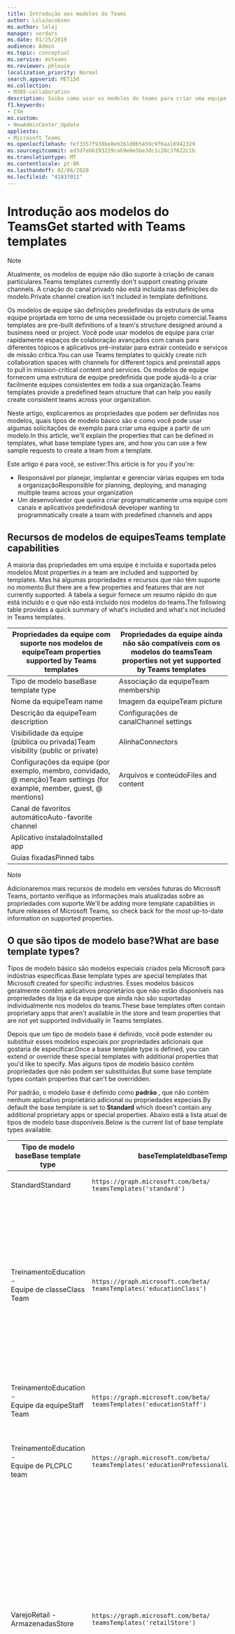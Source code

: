 ```yaml
---
title: Introdução aos modelos do Teams
author: LolaJacobsen
ms.author: lolaj
manager: serdars
ms.date: 01/25/2019
audience: Admin
ms.topic: conceptual
ms.service: msteams
ms.reviewer: phlouie
localization_priority: Normal
search.appverid: MET150
ms.collection:
- M365-collaboration
description: Saiba como usar os modelos do teams para criar uma equipe com canais predefinidos.
f1.keywords:
- CSH
ms.custom:
- NewAdminCenter_Update
appliesto:
- Microsoft Teams
ms.openlocfilehash: fef3357f938be0e9261d0b5459c9f6aa16942329
ms.sourcegitcommit: ed3d7ebb193229cab9e0e5be3dc1c28c3f622c1b
ms.translationtype: MT
ms.contentlocale: pt-BR
ms.lasthandoff: 02/06/2020
ms.locfileid: "41837011"
---
```

# <a name="get-started-with-teams-templates"></a><span data-ttu-id="e3433-103">Introdução aos modelos do Teams</span><span class="sxs-lookup"><span data-stu-id="e3433-103">Get started with Teams templates</span></span>

> [!NOTE]
> <span data-ttu-id="e3433-104">Atualmente, os modelos de equipe não dão suporte à criação de canais particulares.</span><span class="sxs-lookup"><span data-stu-id="e3433-104">Teams templates currently don't support creating private channels.</span></span> <span data-ttu-id="e3433-105">A criação do canal privado não está incluída nas definições do modelo.</span><span class="sxs-lookup"><span data-stu-id="e3433-105">Private channel creation isn't included in template definitions.</span></span> 

<span data-ttu-id="e3433-106">Os modelos de equipe são definições predefinidas da estrutura de uma equipe projetada em torno de uma necessidade ou projeto comercial.</span><span class="sxs-lookup"><span data-stu-id="e3433-106">Teams templates are pre-built definitions of a team's structure designed around a business need or project.</span></span> <span data-ttu-id="e3433-107">Você pode usar modelos de equipe para criar rapidamente espaços de colaboração avançados com canais para diferentes tópicos e aplicativos pré-instalar para extrair conteúdo e serviços de missão crítica.</span><span class="sxs-lookup"><span data-stu-id="e3433-107">You can use Teams templates to quickly create rich collaboration spaces with channels for different topics and preinstall apps to pull in mission-critical content and services.</span></span> <span data-ttu-id="e3433-108">Os modelos de equipe fornecem uma estrutura de equipe predefinida que pode ajudá-lo a criar facilmente equipes consistentes em toda a sua organização.</span><span class="sxs-lookup"><span data-stu-id="e3433-108">Teams templates provide a predefined team structure that can help you easily create consistent teams across your organization.</span></span> 

<span data-ttu-id="e3433-109">Neste artigo, explicaremos as propriedades que podem ser definidas nos modelos, quais tipos de modelo básico são e como você pode usar algumas solicitações de exemplo para criar uma equipe a partir de um modelo.</span><span class="sxs-lookup"><span data-stu-id="e3433-109">In this article, we'll explain the properties that can be defined in templates, what base template types are, and how you can use a few sample requests to create a team from a template.</span></span>
 
<span data-ttu-id="e3433-110">Este artigo é para você, se estiver:</span><span class="sxs-lookup"><span data-stu-id="e3433-110">This article is for you if you're:</span></span>

- <span data-ttu-id="e3433-111">Responsável por planejar, implantar e gerenciar várias equipes em toda a organização</span><span class="sxs-lookup"><span data-stu-id="e3433-111">Responsible for planning, deploying, and managing multiple teams across your organization</span></span><br>
- <span data-ttu-id="e3433-112">Um desenvolvedor que queira criar programaticamente uma equipe com canais e aplicativos predefinidos</span><span class="sxs-lookup"><span data-stu-id="e3433-112">A developer wanting to programmatically create a team with predefined channels and apps</span></span>

## <a name="teams-template-capabilities"></a><span data-ttu-id="e3433-113">Recursos de modelos de equipes</span><span class="sxs-lookup"><span data-stu-id="e3433-113">Teams template capabilities</span></span>

<span data-ttu-id="e3433-114">A maioria das propriedades em uma equipe é incluída e suportada pelos modelos.</span><span class="sxs-lookup"><span data-stu-id="e3433-114">Most properties in a team are included and supported by templates.</span></span> <span data-ttu-id="e3433-115">Mas há algumas propriedades e recursos que não têm suporte no momento.</span><span class="sxs-lookup"><span data-stu-id="e3433-115">But there are a few properties and features that are not currently supported.</span></span> <span data-ttu-id="e3433-116">A tabela a seguir fornece um resumo rápido do que está incluído e o que não está incluído nos modelos do teams.</span><span class="sxs-lookup"><span data-stu-id="e3433-116">The following table provides a quick summary of what's included and what's not included in Teams templates.</span></span>

| <span data-ttu-id="e3433-117">**Propriedades da equipe com suporte nos modelos de equipe**</span><span class="sxs-lookup"><span data-stu-id="e3433-117">**Team properties supported by Teams templates**</span></span> | <span data-ttu-id="e3433-118">**Propriedades da equipe ainda não são compatíveis com os modelos do teams**</span><span class="sxs-lookup"><span data-stu-id="e3433-118">**Team properties not yet supported by Teams templates**</span></span> |
| ------------------------------------------------ | -------------------------------------------------------- |
| <span data-ttu-id="e3433-119">Tipo de modelo base</span><span class="sxs-lookup"><span data-stu-id="e3433-119">Base template type</span></span> | <span data-ttu-id="e3433-120">Associação da equipe</span><span class="sxs-lookup"><span data-stu-id="e3433-120">Team membership</span></span> |
| <span data-ttu-id="e3433-121">Nome da equipe</span><span class="sxs-lookup"><span data-stu-id="e3433-121">Team name</span></span> | <span data-ttu-id="e3433-122">Imagem da equipe</span><span class="sxs-lookup"><span data-stu-id="e3433-122">Team picture</span></span> |
| <span data-ttu-id="e3433-123">Descrição da equipe</span><span class="sxs-lookup"><span data-stu-id="e3433-123">Team description</span></span> | <span data-ttu-id="e3433-124">Configurações de canal</span><span class="sxs-lookup"><span data-stu-id="e3433-124">Channel settings</span></span> |
| <span data-ttu-id="e3433-125">Visibilidade da equipe (pública ou privada)</span><span class="sxs-lookup"><span data-stu-id="e3433-125">Team visibility (public or private)</span></span> | <span data-ttu-id="e3433-126">Alinha</span><span class="sxs-lookup"><span data-stu-id="e3433-126">Connectors</span></span> |
| <span data-ttu-id="e3433-127">Configurações da equipe (por exemplo, membro, convidado, @ menção)</span><span class="sxs-lookup"><span data-stu-id="e3433-127">Team settings (for example, member, guest, @ mentions)</span></span> | <span data-ttu-id="e3433-128">Arquivos e conteúdo</span><span class="sxs-lookup"><span data-stu-id="e3433-128">Files and content</span></span> |
| <span data-ttu-id="e3433-129">Canal de favoritos automático</span><span class="sxs-lookup"><span data-stu-id="e3433-129">Auto-favorite channel</span></span> | |
| <span data-ttu-id="e3433-130">Aplicativo instalado</span><span class="sxs-lookup"><span data-stu-id="e3433-130">Installed app</span></span> | |
| <span data-ttu-id="e3433-131">Guias fixadas</span><span class="sxs-lookup"><span data-stu-id="e3433-131">Pinned tabs</span></span> | |

> [!NOTE]
> <span data-ttu-id="e3433-132">Adicionaremos mais recursos de modelo em versões futuras do Microsoft Teams, portanto verifique as informações mais atualizadas sobre as propriedades com suporte.</span><span class="sxs-lookup"><span data-stu-id="e3433-132">We'll be adding more template capabilities in future releases of Microsoft Teams, so check back for the most up-to-date information on supported properties.</span></span>

## <a name="what-are-base-template-types"></a><span data-ttu-id="e3433-133">O que são tipos de modelo base?</span><span class="sxs-lookup"><span data-stu-id="e3433-133">What are base template types?</span></span>

<span data-ttu-id="e3433-134">Tipos de modelo básico são modelos especiais criados pela Microsoft para indústrias específicas.</span><span class="sxs-lookup"><span data-stu-id="e3433-134">Base template types are special templates that Microsoft created for specific industries.</span></span> <span data-ttu-id="e3433-135">Esses modelos básicos geralmente contêm aplicativos proprietários que não estão disponíveis nas propriedades da loja e da equipe que ainda não são suportadas individualmente nos modelos do teams.</span><span class="sxs-lookup"><span data-stu-id="e3433-135">These base templates often contain proprietary apps that aren't available in the store and team properties that are not yet supported individually in Teams templates.</span></span>

<span data-ttu-id="e3433-136">Depois que um tipo de modelo base é definido, você pode estender ou substituir esses modelos especiais por propriedades adicionais que gostaria de especificar.</span><span class="sxs-lookup"><span data-stu-id="e3433-136">Once a base template type is defined, you can extend or override these special templates with additional properties that you'd like to specify.</span></span> <span data-ttu-id="e3433-137">Mas alguns tipos de modelo básico contêm propriedades que não podem ser substituídas.</span><span class="sxs-lookup"><span data-stu-id="e3433-137">But some base template types contain properties that can't be overridden.</span></span>

<span data-ttu-id="e3433-138">Por padrão, o modelo base é definido como **padrão** , que não contém nenhum aplicativo proprietário adicional ou propriedades especiais.</span><span class="sxs-lookup"><span data-stu-id="e3433-138">By default the base template is set to **Standard** which doesn't contain any additional proprietary apps or special properties.</span></span> <span data-ttu-id="e3433-139">Abaixo está a lista atual de tipos de modelo base disponíveis.</span><span class="sxs-lookup"><span data-stu-id="e3433-139">Below is the current list of base template types available.</span></span>

| <span data-ttu-id="e3433-140">Tipo de modelo base</span><span class="sxs-lookup"><span data-stu-id="e3433-140">Base template type</span></span> | <span data-ttu-id="e3433-141">baseTemplateId</span><span class="sxs-lookup"><span data-stu-id="e3433-141">baseTemplateId</span></span> | <span data-ttu-id="e3433-142">Propriedades que vêm com este modelo base</span><span class="sxs-lookup"><span data-stu-id="e3433-142">Properties that come with this base template</span></span> |
| ------------------ | -------------- | ----------------------------------------------------- |
| <span data-ttu-id="e3433-143">Standard</span><span class="sxs-lookup"><span data-stu-id="e3433-143">Standard</span></span> | `https://graph.microsoft.com/beta/`<br>`teamsTemplates('standard')` | <span data-ttu-id="e3433-144">Sem aplicativos e propriedades adicionais</span><span class="sxs-lookup"><span data-stu-id="e3433-144">No additional apps and properties</span></span> |
| <span data-ttu-id="e3433-145">Treinamento</span><span class="sxs-lookup"><span data-stu-id="e3433-145">Education -</span></span><br><span data-ttu-id="e3433-146">Equipe de classe</span><span class="sxs-lookup"><span data-stu-id="e3433-146">Class Team</span></span> | `https://graph.microsoft.com/beta/`<br>`teamsTemplates('educationClass')` | <span data-ttu-id="e3433-147">Aplicativo</span><span class="sxs-lookup"><span data-stu-id="e3433-147">Apps:</span></span><ul><li><span data-ttu-id="e3433-148">Bloco de anotações de classe do OneNote (fixado na guia **geral** )</span><span class="sxs-lookup"><span data-stu-id="e3433-148">OneNote Class Notebook (pinned to the **General** tab)</span></span> </li><li><span data-ttu-id="e3433-149">Aplicativo atribuições (fixadas na guia **geral** )</span><span class="sxs-lookup"><span data-stu-id="e3433-149">Assignments app (pinned to the **General** tab)</span></span></li></ul> <span data-ttu-id="e3433-150">Propriedades da equipe:</span><span class="sxs-lookup"><span data-stu-id="e3433-150">Team properties:</span></span><ul><li><span data-ttu-id="e3433-151">Visibilidade da equipe definida como **HiddenMembership** (não pode ser substituída)</span><span class="sxs-lookup"><span data-stu-id="e3433-151">Team visibility set to **HiddenMembership** (cannot be overridden)</span></span></li></ul> |
| <span data-ttu-id="e3433-152">Treinamento</span><span class="sxs-lookup"><span data-stu-id="e3433-152">Education -</span></span><br><span data-ttu-id="e3433-153">Equipe da equipe</span><span class="sxs-lookup"><span data-stu-id="e3433-153">Staff Team</span></span> | `https://graph.microsoft.com/beta/`<br>`teamsTemplates('educationStaff')` | <span data-ttu-id="e3433-154">Aplicativo</span><span class="sxs-lookup"><span data-stu-id="e3433-154">Apps:</span></span><ul><li><span data-ttu-id="e3433-155">Bloco de anotações de equipe do OneNote (fixado na guia **geral** )</span><span class="sxs-lookup"><span data-stu-id="e3433-155">OneNote Staff Notebook (pinned to the **General** tab)</span></span></li></ul> |
|<span data-ttu-id="e3433-156">Treinamento</span><span class="sxs-lookup"><span data-stu-id="e3433-156">Education -</span></span><br><span data-ttu-id="e3433-157">Equipe de PLC</span><span class="sxs-lookup"><span data-stu-id="e3433-157">PLC team</span></span> |`https://graph.microsoft.com/beta/`<br>`teamsTemplates('educationProfessionalLearningCommunity')` | <span data-ttu-id="e3433-158">Aplicativo</span><span class="sxs-lookup"><span data-stu-id="e3433-158">Apps:</span></span><ul><li><span data-ttu-id="e3433-159">Bloco de anotações de PLC do OneNote (fixado na guia **geral** )</span><span class="sxs-lookup"><span data-stu-id="e3433-159">OneNote PLC Notebook (pinned to the **General** tab)</span></span></ul></li>|
| <span data-ttu-id="e3433-160">Varejo</span><span class="sxs-lookup"><span data-stu-id="e3433-160">Retail -</span></span><br><span data-ttu-id="e3433-161">Armazenadas</span><span class="sxs-lookup"><span data-stu-id="e3433-161">Store</span></span> | `https://graph.microsoft.com/beta/`<br>`teamsTemplates('retailStore')` | <span data-ttu-id="e3433-162">Canais</span><span class="sxs-lookup"><span data-stu-id="e3433-162">Channels:</span></span><ul><li><span data-ttu-id="e3433-163">Deslocar entrega</span><span class="sxs-lookup"><span data-stu-id="e3433-163">Shift handoff</span></span></li><li><span data-ttu-id="e3433-164">Aprendizagem</span><span class="sxs-lookup"><span data-stu-id="e3433-164">Learning</span></span></li></ul><span data-ttu-id="e3433-165">Propriedades da equipe</span><span class="sxs-lookup"><span data-stu-id="e3433-165">Team properties</span></span><ul><li><span data-ttu-id="e3433-166">Visibilidade da equipe definida como Public</span><span class="sxs-lookup"><span data-stu-id="e3433-166">Team visibility set to Public</span></span></li></ul><span data-ttu-id="e3433-167">Permissões de membro</span><span class="sxs-lookup"><span data-stu-id="e3433-167">Member permissions</span></span><ul><li><span data-ttu-id="e3433-168">Impedir que os membros criem, atualizem ou removam canais</span><span class="sxs-lookup"><span data-stu-id="e3433-168">Prevent members from creating, updating, or removing channels</span></span></li><li><span data-ttu-id="e3433-169">Impedir que os membros adicionem ou removam aplicativos</span><span class="sxs-lookup"><span data-stu-id="e3433-169">Prevent members from adding or removing apps</span></span></li><li><span data-ttu-id="e3433-170">Impedir que os membros criem, atualizem ou removam conectores</span><span class="sxs-lookup"><span data-stu-id="e3433-170">Prevent members from creating, updating, or removing connectors</span></span></li></ul> |
| <span data-ttu-id="e3433-171">Varejo</span><span class="sxs-lookup"><span data-stu-id="e3433-171">Retail -</span></span><br><span data-ttu-id="e3433-172">Colaboração do gerente</span><span class="sxs-lookup"><span data-stu-id="e3433-172">Manager collaboration</span></span> | `https://graph.microsoft.com/beta/`<br>`teamsTemplates('retailManagerCollaboration')` | <span data-ttu-id="e3433-173">Canais</span><span class="sxs-lookup"><span data-stu-id="e3433-173">Channels:</span></span><ul><li><span data-ttu-id="e3433-174">Deslocar entrega</span><span class="sxs-lookup"><span data-stu-id="e3433-174">Shift handoff</span></span></li><li><span data-ttu-id="e3433-175">Aprendizagem</span><span class="sxs-lookup"><span data-stu-id="e3433-175">Learning</span></span></li></ul><span data-ttu-id="e3433-176">Propriedades da equipe:</span><span class="sxs-lookup"><span data-stu-id="e3433-176">Team properties:</span></span><ul><li><span data-ttu-id="e3433-177">Visibilidade da equipe definida como particular</span><span class="sxs-lookup"><span data-stu-id="e3433-177">Team visibility set to Private</span></span></li></ul><span data-ttu-id="e3433-178">Permissões de membro:</span><span class="sxs-lookup"><span data-stu-id="e3433-178">Member permissions:</span></span><ul><li><span data-ttu-id="e3433-179">Impedir que os membros criem, atualizem ou removam canais</span><span class="sxs-lookup"><span data-stu-id="e3433-179">Prevent members from creating, updating, or removing channels</span></span></li><li><span data-ttu-id="e3433-180">Impedir que os membros adicionem ou removam aplicativos</span><span class="sxs-lookup"><span data-stu-id="e3433-180">Prevent members from adding or removing apps</span></span></li><li><span data-ttu-id="e3433-181">Impedir que os membros criem, atualizem ou removam conectores</span><span class="sxs-lookup"><span data-stu-id="e3433-181">Prevent members from creating, updating, or removing connectors</span></span></li></ul>|
| <span data-ttu-id="e3433-182">Intensivo</span><span class="sxs-lookup"><span data-stu-id="e3433-182">Healthcare -</span></span><br><span data-ttu-id="e3433-183">Flecha</span><span class="sxs-lookup"><span data-stu-id="e3433-183">Ward</span></span> |`https://graph.microsoft.com/beta/`<br>`teamsTemplates('healthcareWard')` |<span data-ttu-id="e3433-184">Canais</span><span class="sxs-lookup"><span data-stu-id="e3433-184">Channels:</span></span> <ul><li><span data-ttu-id="e3433-185">Comunicados\*</span><span class="sxs-lookup"><span data-stu-id="e3433-185">Announcements\*</span></span></li><li><span data-ttu-id="e3433-186">Huddles\*</span><span class="sxs-lookup"><span data-stu-id="e3433-186">Huddles\*</span></span></li><li><span data-ttu-id="e3433-187">Arredonda</span><span class="sxs-lookup"><span data-stu-id="e3433-187">Rounds</span></span></li><li><span data-ttu-id="e3433-188">Especificam\*</span><span class="sxs-lookup"><span data-stu-id="e3433-188">Staffing\*</span></span></li><li><span data-ttu-id="e3433-189">Treinamento\*</span><span class="sxs-lookup"><span data-stu-id="e3433-189">Training\*</span></span></li></ul><span data-ttu-id="e3433-190">\*Canais de favoritos automáticos</span><span class="sxs-lookup"><span data-stu-id="e3433-190">\*Auto-favorited channels</span></span> |
|<span data-ttu-id="e3433-191">Intensivo</span><span class="sxs-lookup"><span data-stu-id="e3433-191">Healthcare -</span></span><br><span data-ttu-id="e3433-192">Hospital</span><span class="sxs-lookup"><span data-stu-id="e3433-192">Hospital</span></span> | `https://graph.microsoft.com/beta/`<br>`teamsTemplates('healthcareHospital')` |<span data-ttu-id="e3433-193">Canais</span><span class="sxs-lookup"><span data-stu-id="e3433-193">Channels:</span></span><ul><li><span data-ttu-id="e3433-194">Comunicados\*</span><span class="sxs-lookup"><span data-stu-id="e3433-194">Announcements\*</span></span></li><li><span data-ttu-id="e3433-195">Conformidade\*</span><span class="sxs-lookup"><span data-stu-id="e3433-195">Compliance\*</span></span></li><li><span data-ttu-id="e3433-196">Custodial</span><span class="sxs-lookup"><span data-stu-id="e3433-196">Custodial</span></span></li><li><span data-ttu-id="e3433-197">Recursos humanos</span><span class="sxs-lookup"><span data-stu-id="e3433-197">Human Resources</span></span></li></li><li><span data-ttu-id="e3433-198">Farmácia</span><span class="sxs-lookup"><span data-stu-id="e3433-198">Pharmacy</span></span></li></ul><span data-ttu-id="e3433-199">\*Canal de preferência automática</span><span class="sxs-lookup"><span data-stu-id="e3433-199">\*Auto-favorited channel</span></span>|
|||

> [!NOTE]
> <span data-ttu-id="e3433-200">Adicionaremos mais tipos de modelos básicos em versões futuras do Microsoft Teams, portanto verifique as informações mais atualizadas sobre as propriedades com suporte.</span><span class="sxs-lookup"><span data-stu-id="e3433-200">We'll be adding more base template types in future releases of Microsoft Teams, so check back for the most up-to-date information on supported properties.</span></span>

## <a name="related-topics"></a><span data-ttu-id="e3433-201">Tópicos relacionados</span><span class="sxs-lookup"><span data-stu-id="e3433-201">Related topics</span></span>

- <span data-ttu-id="e3433-202">[Criar equipe](https://docs.microsoft.com/graph/api/team-post?view=graph-rest-beta) (na visualização)</span><span class="sxs-lookup"><span data-stu-id="e3433-202">[Create team](https://docs.microsoft.com/graph/api/team-post?view=graph-rest-beta) (in preview)</span></span>
- [<span data-ttu-id="e3433-203">New-Team</span><span class="sxs-lookup"><span data-stu-id="e3433-203">New-Team</span></span>](https://docs.microsoft.com/powershell/module/teams/New-Team?view=teams-ps)
- [<span data-ttu-id="e3433-204">Treinamento de administrador para o Microsoft Teams</span><span class="sxs-lookup"><span data-stu-id="e3433-204">Admin training for Microsoft Teams</span></span>](itadmin-readiness.md)
- [<span data-ttu-id="e3433-205">Introdução aos modelos de varejo do Teams</span><span class="sxs-lookup"><span data-stu-id="e3433-205">Get started with Retail Teams templates</span></span>](get-started-with-retail-teams-templates.md)
- [<span data-ttu-id="e3433-206">Introdução aos modelos do Teams para Organizações de Saúde</span><span class="sxs-lookup"><span data-stu-id="e3433-206">Get started with Teams templates for Healthcare organizations</span></span>](expand-teams-across-your-org/healthcare/healthcare-templates.md)
